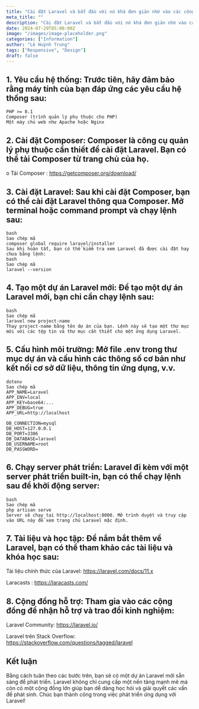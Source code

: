 ```yaml
---
title: "Cài đặt Laravel và bắt đầu với nó khá đơn giản nhờ vào các công cụ và tài liệu phong phú"
meta_title: ""
description: "Cài đặt Laravel và bắt đầu với nó khá đơn giản nhờ vào các công cụ và tài liệu phong phú"
date: 2024-07-29T05:00:00Z
image: "/images/image-placeholder.png"
categories: ["Information"]
author: "Lê Huỳnh Trung"
tags: ["Responsive", "Design"]
draft: false
---
```


## 1. Yêu cầu hệ thống: Trước tiên, hãy đảm bảo rằng máy tính của bạn đáp ứng các yêu cầu hệ thống sau:

```
PHP >= 8.1
Composer (trình quản lý phụ thuộc cho PHP)
Một máy chủ web như Apache hoặc Nginx
```

## 2. Cài đặt Composer: Composer là công cụ quản lý phụ thuộc cần thiết để cài đặt Laravel. Bạn có thể tải Composer từ trang chủ của họ.

o Tải Composer : https://getcomposer.org/download/

## 3. Cài đặt Laravel: Sau khi cài đặt Composer, bạn có thể cài đặt Laravel thông qua Composer. Mở terminal hoặc command prompt và chạy lệnh sau:

```
bash
Sao chép mã
composer global require laravel/installer
Sau khi hoàn tất, bạn có thể kiểm tra xem Laravel đã được cài đặt hay chưa bằng lệnh:
bash
Sao chép mã
laravel --version
```

## 4. Tạo một dự án Laravel mới: Để tạo một dự án Laravel mới, bạn chỉ cần chạy lệnh sau:

```
bash
Sao chép mã
laravel new project-name
Thay project-name bằng tên dự án của bạn. Lệnh này sẽ tạo một thư mục mới với các tệp tin và thư mục cần thiết cho một ứng dụng Laravel.
```

## 5. Cấu hình môi trường: Mở file .env trong thư mục dự án và cấu hình các thông số cơ bản như kết nối cơ sở dữ liệu, thông tin ứng dụng, v.v.

```
dotenv
Sao chép mã
APP_NAME=Laravel
APP_ENV=local
APP_KEY=base64:...
APP_DEBUG=true
APP_URL=http://localhost

DB_CONNECTION=mysql
DB_HOST=127.0.0.1
DB_PORT=3306
DB_DATABASE=laravel
DB_USERNAME=root
DB_PASSWORD=
```

## 6. Chạy server phát triển: Laravel đi kèm với một server phát triển built-in, bạn có thể chạy lệnh sau để khởi động server:

```
bash
Sao chép mã
php artisan serve
Server sẽ chạy tại http://localhost:8000. Mở trình duyệt và truy cập vào URL này để xem trang chủ Laravel mặc định.
```

## 7. Tài liệu và học tập: Để nắm bắt thêm về Laravel, bạn có thể tham khảo các tài liệu và khóa học sau:

Tài liệu chính thức của Laravel: https://laravel.com/docs/11.x

Laracasts : https://laracasts.com/

## 8. Cộng đồng hỗ trợ: Tham gia vào các cộng đồng để nhận hỗ trợ và trao đổi kinh nghiệm:

Laravel Community: https://laravel.io/

Laravel trên Stack Overflow: https://stackoverflow.com/questions/tagged/laravel

## Kết luận

Bằng cách tuân theo các bước trên, bạn sẽ có một dự án Laravel mới sẵn sàng để phát triển. Laravel không chỉ cung cấp một nền tảng mạnh mẽ mà còn có một cộng đồng lớn giúp bạn dễ dàng học hỏi và giải quyết các vấn đề phát sinh. Chúc bạn thành công trong việc phát triển ứng dụng với Laravel!
